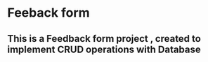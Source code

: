 # Feeback form 
## This is a Feedback form project , created to implement CRUD operations with Database

